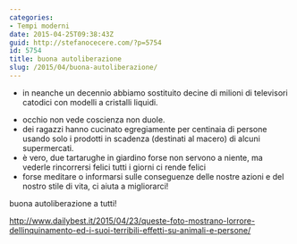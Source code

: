 ```yaml
---
categories:
- Tempi moderni
date: 2015-04-25T09:38:43Z
guid: http://stefanocecere.com/?p=5754
id: 5754
title: buona autoliberazione
slug: /2015/04/buona-autoliberazione/
---
```


* in neanche un decennio abbiamo sostituito decine di milioni di televisori catodici con modelli a cristalli liquidi.
- occhio non vede coscienza non duole.
- dei ragazzi hanno cucinato egregiamente per centinaia di persone usando solo i prodotti in scadenza (destinati al macero) di alcuni supermercati.
- è vero, due tartarughe in giardino forse non servono a niente, ma vederle rincorrersi felici tutti i giorni ci rende felici
- forse meditare o informarsi sulle conseguenze delle nostre azioni e del nostro stile di vita, ci aiuta a migliorarci!

buona autoliberazione a tutti!

<a href="http://www.dailybest.it/2015/04/23/queste-foto-mostrano-lorrore-dellinquinamento-ed-i-suoi-terribili-effetti-su-animali-e-persone/" target="_blank">http://www.dailybest.it/2015/04/23/queste-foto-mostrano-lorrore-dellinquinamento-ed-i-suoi-terribili-effetti-su-animali-e-persone/</a>